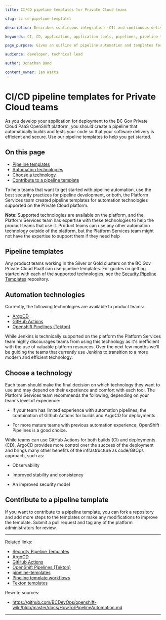 ```yaml
---
title: CI/CD pipeline templates for Private Cloud teams

slug: ci-cd-pipeline-templates

description: Describes continuous integration (CI) and continuous delivery (CD) pipeline automation and how teams can use it in their applications.

keywords: CI, CD, application, application tools, pipelines, pipeline templates

page_purpose: Gives an outline of pipeline automation and templates for teams that want to use them or contribute to them.

audience: developer, technical lead

author: Jonathan Bond

content_owner: Ian Watts
---
```


# CI/CD pipeline templates for Private Cloud teams

As you develop your application for deployment to the BC Gov Private Cloud PaaS OpenShift platform, you should create a pipeline that automatically builds and tests your code so that your software delivery is efficient and secure. Use our pipeline templates to help you get started.

## On this page
- [Pipeline templates](#pipeline-templates)
- [Automation technologies](#automation-technologies)
- [Choose a technology](#choose-technology)
- [Contribute to a pipeline template](#contribution)

To help teams that want to get started with pipeline automation, use the best security practices for pipeline development, or both, the Platform Services team created pipeline templates for automation technologies supported on the Private Cloud platform.

**Note**: Supported technologies are available on the platform, and the Platform Services team has expertise with these technologies to help the product teams that use it. Product teams can use any other automation technology outside of the platform, but the Platform Services team might not have the expertise to support them if they need help

## Pipeline templates<a name="pipeline-templates"></a>

Any product teams working in the Silver or Gold clusters on the BC Gov Private Cloud PaaS can use pipeline templates. For guides on getting started with each of the supported technologies, see the [Security Pipeline Templates](https://github.com/bcgov/security-pipeline-templates) repository.

## Automation technologies<a name="automation-technologies"></a>

Currently, the following technologies are available to product teams:
- [ArgoCD](https://github.com/BCDevOps/openshift-wiki/blob/b1a4e6db91932fd3f29705a5c8ee44983abf8763/docs/ArgoCD/argocd_info.md)
- [GitHub Actions](https://github.com/bcgov/security-pipeline-templates/tree/main/.github/workflows)
- [Openshift Pipelines (Tekton)](https://github.com/bcgov/security-pipeline-templates/tree/main/tekton)

While Jenkins is technically supported on the platform the Platform Services team highly discourages teams from using this technology as it's inefficient with the use of valuable platform resources. Over the next few months we'll be guiding the teams that currently use Jenkins to transition to a more modern and efficient technology.

## Choose a technology<a name="choose-technology"></a>

Each team should make the final decision on which technology they want to use and may depend on their experience and comfort with each tool. The Platform Services team recommends the following, depending on your team's level of experience:

- If your team has limited experience with automation pipelines, the combination of Github Actions for builds and ArgoCD for deployments.

- For more mature teams with previous automation experience, OpenShift Pipelines is a good choice.

While teams can use GitHub Actions for both builds (CI) and deployments (CD), ArgoCD provides more control over the success of the deployment and brings many other benefits of the infrastructure as code/GitOps approach, such as:

- Observability

- Improved stability and consistency

- An improved security model

## Contribute to a pipeline template<a name="contribution"></a>

If you want to contribute to a pipeline template, you can fork a repository and add more steps to the templates or make any modifications to improve the template. Submit a pull request and tag any of the platform administrators for review.

---
Related links:
* [Security Pipeline Templates](https://github.com/bcgov/security-pipeline-templates)
* [ArgoCD](https://github.com/BCDevOps/openshift-wiki/blob/b1a4e6db91932fd3f29705a5c8ee44983abf8763/docs/ArgoCD/argocd_info.md)
* [GitHub Actions](https://github.com/bcgov/security-pipeline-templates/tree/main/.github/workflows)
* [OpenShift Pipelines (Tekton)](https://github.com/bcgov/security-pipeline-templates/tree/main/tekton)
* [pipeline-templates](https://github.com/bcgov/pipeline-templates)
* [Pipeline template workflows](https://github.com/bcgov/pipeline-templates/tree/main/.github/workflows)
* [Tekton templates](https://github.com/bcgov/pipeline-templates/tree/main/tekton)

Rewrite sources:
* https://github.com/BCDevOps/openshift-wiki/blob/master/docs/HowTo/PipelineAutomation.md
---
